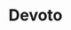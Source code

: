 ---
title: "Devoto"
url: /ciudad-autonoma-de-buenos-aires/devoto-avenida-san-martin/
shop: Allgemein
---